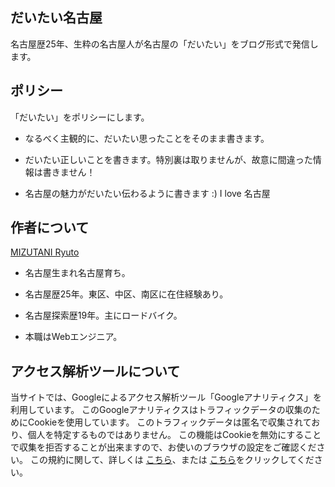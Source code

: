 ## だいたい名古屋

名古屋歴25年、生粋の名古屋人が名古屋の「だいたい」をブログ形式で発信します。

## ポリシー

「だいたい」をポリシーにします。

- なるべく主観的に、だいたい思ったことをそのまま書きます。

- だいたい正しいことを書きます。特別裏は取りませんが、故意に間違った情報は書きません！

- 名古屋の魅力がだいたい伝わるように書きます :) I love 名古屋

## 作者について

[MIZUTANI Ryuto](https://rm-js.com)

- 名古屋生まれ名古屋育ち。

- 名古屋歴25年。東区、中区、南区に在住経験あり。

- 名古屋探索歴19年。主にロードバイク。

- 本職はWebエンジニア。

## アクセス解析ツールについて

当サイトでは、Googleによるアクセス解析ツール「Googleアナリティクス」を利用しています。
このGoogleアナリティクスはトラフィックデータの収集のためにCookieを使用しています。
このトラフィックデータは匿名で収集されており、個人を特定するものではありません。
この機能はCookieを無効にすることで収集を拒否することが出来ますので、お使いのブラウザの設定をご確認ください。
この規約に関して、詳しくは
[こちら](href='https://www.google.com/analytics/terms/jp.html')、または
[こちら](href='https://policies.google.com/technologies/partner-sites?hl=ja')をクリックしてください。